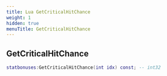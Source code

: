 ```yaml
---
title: Lua GetCriticalHitChance
weight: 1
hidden: true
menuTitle: GetCriticalHitChance
---
```

## GetCriticalHitChance
```lua
statbonuses:GetCriticalHitChance(int idx) const; -- int32
```